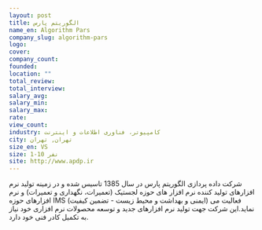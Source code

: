 ```yaml
---
layout: post
title: الگوریتم پارس
name_en: Algorithm Pars
company_slug: algorithm-pars
logo: 
cover: 
company_count:
founded:
location: ""
total_review: 
total_interview: 
salary_avg: 
salary_min: 
salary_max: 
rate: 
view_count: 
industry: کامپیوتر، فناوری اطلاعات و اینترنت
city: تهران, تهران
size_en: VS
size: 1-10 نفر
site: http://www.apdp.ir
---
```


شرکت داده پردازی الگوریتم پارس در سال 1385 تاسیس شده و در زمینه تولید نرم افزارهای تولید کننده نرم افزار های حوزه لجستیک (تعمیرات، نگهداری و تعمیرات) و نرم افزارهای حوزه IMS (ایمنی و بهداشت و محیط زیست - تضمین کیفیت) فعالیت می نماید.این شرکت جهت تولید نرم افزارهای جدید و توسعه محصولات نرم افزاری خود نیاز به تکمیل کادر فنی خود دارد.
